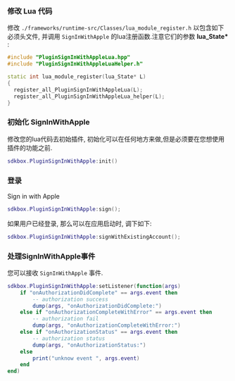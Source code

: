 ### 修改 Lua 代码
修改 `./frameworks/runtime-src/Classes/lua_module_register.h` 以包含如下必须头文件, 并调用 `SignInWithApple` 的lua注册函数.注意它们的参数 __lua_State*__ :
```cpp
#include "PluginSignInWithAppleLua.hpp"
#include "PluginSignInWithAppleLuaHelper.h"
```
```cpp
static int lua_module_register(lua_State* L)
{
  register_all_PluginSignInWithAppleLua(L);
  register_all_PluginSignInWithAppleLua_helper(L);
}
```

### 初始化 SignInWithApple
修改您的lua代码去初始插件, 初始化可以在任何地方来做,但是必须要在您想使用插件的功能之前.
```lua
sdkbox.PluginSignInWithApple:init()
```

### 登录

Sign in with Apple

```lua
sdkbox.PluginSignInWithApple:sign();
```

如果用户已经登录, 那么可以在应用启动时, 调下如下:

```lua
sdkbox.PluginSignInWithApple:signWithExistingAccount();
```

### 处理SignInWithApple事件
您可以接收 `SignInWithApple` 事件.

```lua
sdkbox.PluginSignInWithApple:setListener(function(args)
    if "onAuthorizationDidComplete" == args.event then
        -- authorization success
        dump(args, "onAuthorizationDidComplete:")
    else if "onAuthorizationCompleteWithError" == args.event then
        -- authorization fail
        dump(args, "onAuthorizationCompleteWithError:")
    else if "onAuthorizationStatus" == args.event then
        -- authorization status
        dump(args, "onAuthorizationStatus:")
    else
        print("unknow event ", args.event)
    end
end)
```
